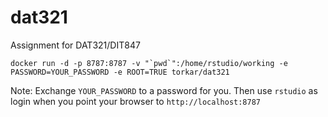 # dat321
Assignment for DAT321/DIT847

```docker run -d -p 8787:8787 -v "`pwd`":/home/rstudio/working -e PASSWORD=YOUR_PASSWORD -e ROOT=TRUE torkar/dat321```

Note: Exchange `YOUR_PASSWORD` to a password for you. Then use `rstudio` as login when you point your browser to `http://localhost:8787`
